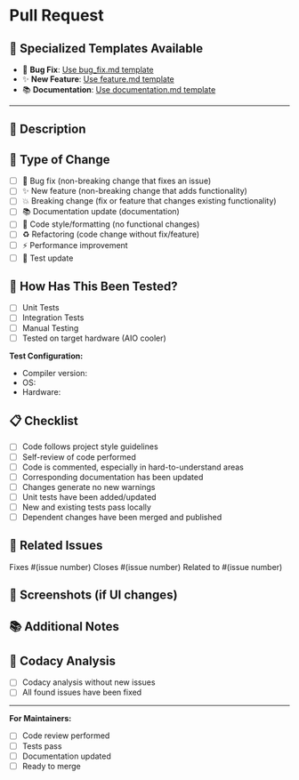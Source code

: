 # Pull Request

## 🎯 Specialized Templates Available
<!-- For specific PR types, use the corresponding templates: -->

- 🐛 **Bug Fix**: [Use bug_fix.md template](?template=bug_fix.md)
- ✨ **New Feature**: [Use feature.md template](?template=feature.md)  
- 📚 **Documentation**: [Use documentation.md template](?template=documentation.md)

---

## 📝 Description
<!-- Briefly describe what this PR changes -->

## 🔄 Type of Change
<!-- Mark the applicable options with [x] -->

- [ ] 🐛 Bug fix (non-breaking change that fixes an issue)
- [ ] ✨ New feature (non-breaking change that adds functionality)
- [ ] 💥 Breaking change (fix or feature that changes existing functionality)
- [ ] 📚 Documentation update (documentation)
- [ ] 🎨 Code style/formatting (no functional changes)
- [ ] ♻️ Refactoring (code change without fix/feature)
- [ ] ⚡ Performance improvement
- [ ] 🧪 Test update

## 🧪 How Has This Been Tested?
<!-- Describe the tests you performed -->

- [ ] Unit Tests
- [ ] Integration Tests
- [ ] Manual Testing
- [ ] Tested on target hardware (AIO cooler)

**Test Configuration:**
- Compiler version: 
- OS: 
- Hardware: 

## 📋 Checklist
<!-- Mark completed items with [x] -->

- [ ] Code follows project style guidelines
- [ ] Self-review of code performed
- [ ] Code is commented, especially in hard-to-understand areas
- [ ] Corresponding documentation has been updated
- [ ] Changes generate no new warnings
- [ ] Unit tests have been added/updated
- [ ] New and existing tests pass locally
- [ ] Dependent changes have been merged and published

## 🔗 Related Issues
<!-- Link relevant issues -->

Fixes #(issue number)
Closes #(issue number)
Related to #(issue number)

## 📸 Screenshots (if UI changes)
<!-- Add screenshots if visual changes are present -->

## 📚 Additional Notes
<!-- Additional information for reviewers -->

## 🎯 Codacy Analysis
<!-- After creating the PR: Insert Codacy analysis results here -->

- [ ] Codacy analysis without new issues
- [ ] All found issues have been fixed

---

**For Maintainers:**
- [ ] Code review performed
- [ ] Tests pass
- [ ] Documentation updated
- [ ] Ready to merge